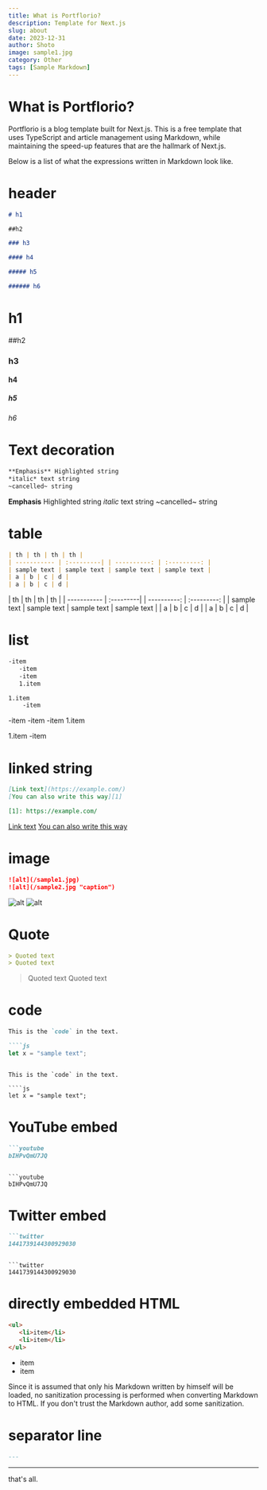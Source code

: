 ```yaml
---
title: What is Portflorio?
description: Template for Next.js
slug: about
date: 2023-12-31
author: Shoto
image: sample1.jpg
category: Other
tags: [Sample Markdown]
---
```


# What is Portflorio?

Portflorio is a blog template built for Next.js. This is a free template that uses TypeScript and article management using Markdown, while maintaining the speed-up features that are the hallmark of Next.js.

Below is a list of what the expressions written in Markdown look like.

# header

```md
# h1

##h2

### h3

#### h4

##### h5

###### h6
````

# h1

##h2

### h3

#### h4

##### h5

###### h6

# Text decoration

```md
**Emphasis** Highlighted string
*italic* text string
~cancelled~ string
````

**Emphasis** Highlighted string
*italic* text string
~cancelled~ string

# table

```md
| th | th | th | th |
| ----------- | :---------| | ----------: | :---------: |
| sample text | sample text | sample text | sample text |
| a | b | c | d |
| a | b | c | d |
````

| th | th | th | th |
| ----------- | :---------| | ----------: | :---------: |
| sample text | sample text | sample text | sample text |
| a | b | c | d |
| a | b | c | d |

# list

```md
-item
   -item
   -item
   1.item

1.item
    -item
````

-item
   -item
   -item
   1.item

1.item
    -item

# linked string

```md
[Link text](https://example.com/)
[You can also write this way][1]

[1]: https://example.com/
````

[Link text](https://example.com/)
[You can also write this way][1]

[1]: https://example.com/

# image

```md
![alt](/sample1.jpg)
![alt](/sample2.jpg "caption")
````

![alt](/sample1.jpg)
![alt](/sample2.jpg "caption")

# Quote

```md
> Quoted text
> Quoted text
````

> Quoted text
> Quoted text

# code

````md
This is the `code` in the text.

````js
let x = "sample text";
````
````

This is the `code` in the text.

````js
let x = "sample text";
````

# YouTube embed

````md
```youtube
bIHPvQmU7JQ
````
````

```youtube
bIHPvQmU7JQ
````

# Twitter embed

````md
```twitter
1441739144300929030
````
````

```twitter
1441739144300929030
````

# directly embedded HTML

```md
<ul>
   <li>item</li>
   <li>item</li>
</ul>
````

<ul>
   <li>item</li>
   <li>item</li>
</ul>

Since it is assumed that only his Markdown written by himself will be loaded, no sanitization processing is performed when converting Markdown to HTML. If you don't trust the Markdown author, add some sanitization.

# separator line

```md
---
````

---

that's all.